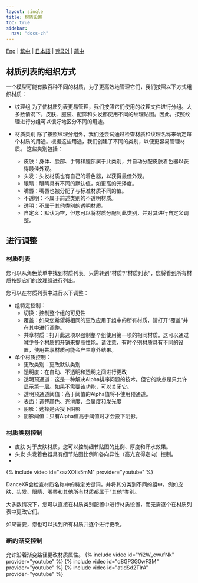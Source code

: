 ```yaml
---
layout: single
title: 材质设置
toc: true
sidebar:
  nav: "docs-zh"
---
```

[Eng](/dancexr/features/material_settings) | [繁中](/tw/dancexr/features/material_settings) | [日本語](/jp/dancexr/features/material_settings) | [한국어](/kr/dancexr/features/material_settings) | [简中](/zh/dancexr/features/material_settings)


## 材质列表的组织方式

一个模型可能有数百种不同的材质，为了更高效地管理它们，我们按照以下方式组织材质：

* 纹理组
  为了使材质列表更易管理，我们按照它们使用的纹理文件进行分组。大多数情况下，皮肤、服装、配饰和头发都使用不同的纹理贴图。因此，按照纹理进行分组可以很好地区分不同的用途。

* 材质类别
  除了按照纹理分组外，我们还尝试通过检查材质和纹理名称来确定每个材质的用途。根据这些用途，我们创建了不同的类别，以便更容易管理材质。
  这些类别包括：
  * 皮肤：身体、脸部、手臂和腿部属于此类别，并自动分配皮肤着色器以获得最佳外观。
  * 头发：头发材质也有自己的着色器，以获得最佳外观。
  * 眼睛：眼睛具有不同的默认值，如更高的光泽度。
  * 嘴唇：嘴唇也被分配了与标准材质不同的值。
  * 不透明：不属于前述类别的不透明材质。
  * 透明：不属于其他类别的透明材质。
  * 自定义：默认为空，但您可以将材质分配到此类别，并对其进行自定义调整。

## 进行调整

### 材质列表

您可以从角色菜单中找到材质列表。只需转到“材质”/“材质列表”，您将看到所有材质按照它们的纹理组进行列出。

您可以在材质列表中进行以下调整：
* 组特定控制：
  * 切换：控制整个组的可见性
  * 覆盖：如果您希望将相同的更改应用于组中的所有材质，请打开“覆盖”并在其中进行调整。
  * 共享材质：打开此选项以强制整个组使用第一项的相同材质。这可以通过减少多个材质的开销来提高性能。请注意，有时个别材质具有不同的设置，使用共享材质可能会产生意外结果。
* 单个材质控制：
  * 更改类别：更改默认类别
  * 透明度：在自动、不透明和透明之间进行更改
  * 透明预通道：这是一种解决Alpha排序问题的技术。但它的缺点是只允许显示第一层。如果不需要该功能，可以关闭它。
  * 透明预通道阈值：高于阈值的Alpha值将不使用预通道。
  * 表面：调整颜色、光滑度、金属度和发光度
  * 阴影：选择是否投下阴影
  * 阴影阈值：只有Alpha值高于阈值时才会投下阴影。

### 材质类别控制

* 皮肤
  对于皮肤材质，您可以控制细节贴图的比例、厚度和汗水效果。
* 头发
  头发着色器具有细节贴图比例和各向异性（高光变得定向）控制。
* 

{% include video id="xazXOlls5mM" provider="youtube" %}

DanceXR会检查材质名称中的特定关键词，并将其分类到不同的组中。例如皮肤、头发、眼睛、嘴唇和其他所有材质都属于“其他”类别。

大多数情况下，您可以直接在材质类别配置中进行材质设置，而无需逐个在材质列表中更改它们。

如果需要，您也可以找到所有材质并逐个进行更改。

### 新的渐变控制
允许沿着渐变路径更改材质属性。
{% include video id="Yi2W_cwufNk" provider="youtube" %}
{% include video id="d8GP3G0wF3M" provider="youtube" %}
{% include video id="atIdSd2TIrA" provider="youtube" %}
